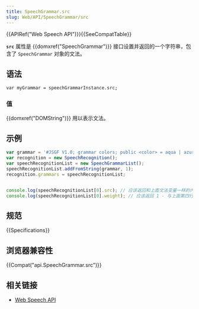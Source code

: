 ```yaml
---
title: SpeechGrammar.src
slug: Web/API/SpeechGrammar/src
---
```


{{APIRef("Web Speech API")}}{{SeeCompatTable}}

**`src`** 属性是 {{domxref("SpeechGrammar")}} 接口设置并返回的一个字符串，包含了 `SpeechGrammar` 对象的文法。

## 语法

```plain
var myGrammar = speechGrammarInstance.src;
```

### 值

{{domxref("DOMString")}} 用以表示文法。

## 示例

```js
var grammar = '#JSGF V1.0; grammar colors; public <color> = aqua | azure | beige | bisque | black | blue | brown | chocolate | coral | crimson | cyan | fuchsia | ghostwhite | gold | goldenrod | gray | green | indigo | ivory | khaki | lavender | lime | linen | magenta | maroon | moccasin | navy | olive | orange | orchid | peru | pink | plum | purple | red | salmon | sienna | silver | snow | tan | teal | thistle | tomato | turquoise | violet | white | yellow ;'
var recognition = new SpeechRecognition();
var speechRecognitionList = new SpeechGrammarList();
speechRecognitionList.addFromString(grammar, 1);
recognition.grammars = speechRecognitionList;


console.log(speechRecognitionList[0].src); // 应该返回和上面文法变量一样的内容
console.log(speechRecognitionList[0].weight); // 应该返回 1 - 与上面第四行所设置的权重一致
```

## 规范

{{Specifications}}

## 浏览器兼容性

{{Compat("api.SpeechGrammar.src")}}

## 相关链接

- [Web Speech API](/zh-CN/docs/Web/API/Web_Speech_API)
